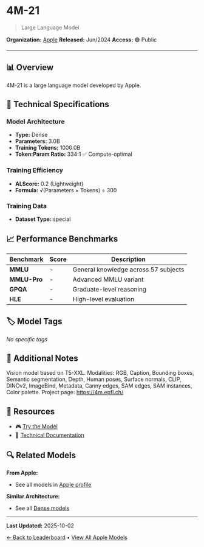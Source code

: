 # 4M-21

> Large Language Model

**Organization:** [Apple](../../labs/apple.md)
**Released:** Jun/2024
**Access:** 🟢 Public

---

## 📊 Overview

4M-21 is a large language model developed by Apple.

## 🔧 Technical Specifications

### Model Architecture
- **Type:** Dense
- **Parameters:** 3.0B
- **Training Tokens:** 1000.0B
- **Token:Param Ratio:** 334:1 ✅ Compute-optimal

### Training Efficiency
- **ALScore:** 0.2 (Lightweight)
- **Formula:** √(Parameters × Tokens) ÷ 300

### Training Data
- **Dataset Type:** special

## 📈 Performance Benchmarks

| Benchmark | Score | Description |
|-----------|-------|-------------|
| **MMLU** | - | General knowledge across 57 subjects |
| **MMLU-Pro** | - | Advanced MMLU variant |
| **GPQA** | - | Graduate-level reasoning |
| **HLE** | - | High-level evaluation |

## 🏷️ Model Tags

_No specific tags_

## 📝 Additional Notes

Vision model based on T5-XXL. Modalities: RGB, Caption, Bounding boxes, Semantic segmentation, Depth, Human poses, Surface normals, CLIP, DINOv2, ImageBind, Metadata, Canny edges, SAM edges, SAM instances, Color palette. Project page: https://4m.epfl.ch/

## 🔗 Resources

- 🎮 [Try the Model](https://github.com/apple/ml-4m/)
- 📄 [Technical Documentation](https://arxiv.org/abs/2406.09406)

## 🔍 Related Models

**From Apple:**
- See all models in [Apple profile](../../labs/apple.md)

**Similar Architecture:**
- See all [Dense models](../../architectures/dense.md)

---

**Last Updated:** 2025-10-02

[← Back to Leaderboard](../../README.md) • [View All Apple Models](../../labs/apple.md)
